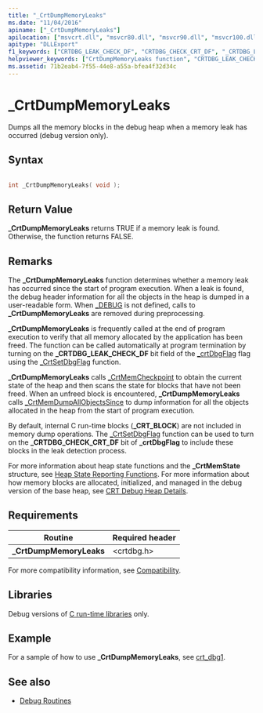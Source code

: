 ```yaml
---
title: "_CrtDumpMemoryLeaks"
ms.date: "11/04/2016"
apiname: ["_CrtDumpMemoryLeaks"]
apilocation: ["msvcrt.dll", "msvcr80.dll", "msvcr90.dll", "msvcr100.dll", "msvcr100_clr0400.dll", "msvcr110.dll", "msvcr110_clr0400.dll", "msvcr120.dll", "msvcr120_clr0400.dll", "ucrtbase.dll"]
apitype: "DLLExport"
f1_keywords: ["CRTDBG_LEAK_CHECK_DF", "CRTDBG_CHECK_CRT_DF", "_CRTDBG_LEAK_CHECK_DF", "CrtDumpMemoryLeaks", "_CrtDumpMemoryLeaks", "_CRTDBG_CHECK_CRT_DF"]
helpviewer_keywords: ["CrtDumpMemoryLeaks function", "CRTDBG_LEAK_CHECK_DF macro", "_CRTDBG_LEAK_CHECK_DF macro", "_CrtDumpMemoryLeaks function", "CRTDBG_CHECK_CRT_DF macro", "_CRTDBG_CHECK_CRT_DF macro"]
ms.assetid: 71b2eab4-7f55-44e8-a55a-bfea4f32d34c
---
```

# _CrtDumpMemoryLeaks

Dumps all the memory blocks in the debug heap when a memory leak has occurred (debug version only).

## Syntax

```C

int _CrtDumpMemoryLeaks( void );
```

## Return Value

**_CrtDumpMemoryLeaks** returns TRUE if a memory leak is found. Otherwise, the function returns FALSE.

## Remarks

The **_CrtDumpMemoryLeaks** function determines whether a memory leak has occurred since the start of program execution. When a leak is found, the debug header information for all the objects in the heap is dumped in a user-readable form. When [_DEBUG](../../c-runtime-library/debug.md) is not defined, calls to **_CrtDumpMemoryLeaks** are removed during preprocessing.

**_CrtDumpMemoryLeaks** is frequently called at the end of program execution to verify that all memory allocated by the application has been freed. The function can be called automatically at program termination by turning on the **_CRTDBG_LEAK_CHECK_DF** bit field of the [_crtDbgFlag](../../c-runtime-library/crtdbgflag.md) flag using the [_CrtSetDbgFlag](crtsetdbgflag.md) function.

**_CrtDumpMemoryLeaks** calls [_CrtMemCheckpoint](crtmemcheckpoint.md) to obtain the current state of the heap and then scans the state for blocks that have not been freed. When an unfreed block is encountered, **_CrtDumpMemoryLeaks** calls [_CrtMemDumpAllObjectsSince](crtmemdumpallobjectssince.md) to dump information for all the objects allocated in the heap from the start of program execution.

By default, internal C run-time blocks (**_CRT_BLOCK**) are not included in memory dump operations. The [_CrtSetDbgFlag](crtsetdbgflag.md) function can be used to turn on the **_CRTDBG_CHECK_CRT_DF** bit of **_crtDbgFlag** to include these blocks in the leak detection process.

For more information about heap state functions and the **_CrtMemState** structure, see [Heap State Reporting Functions](/visualstudio/debugger/crt-debug-heap-details). For more information about how memory blocks are allocated, initialized, and managed in the debug version of the base heap, see [CRT Debug Heap Details](/visualstudio/debugger/crt-debug-heap-details).

## Requirements

|Routine|Required header|
|-------------|---------------------|
|**_CrtDumpMemoryLeaks**|\<crtdbg.h>|

For more compatibility information, see [Compatibility](../../c-runtime-library/compatibility.md).

## Libraries

Debug versions of [C run-time libraries](../../c-runtime-library/crt-library-features.md) only.

## Example

For a sample of how to use **_CrtDumpMemoryLeaks**, see [crt_dbg1](https://github.com/Microsoft/VCSamples/tree/master/VC2010Samples/crt/crt_dbg1).

## See also

- [Debug Routines](../../c-runtime-library/debug-routines.md)
